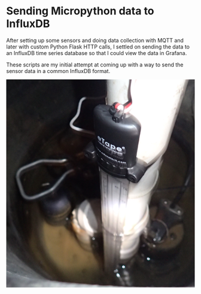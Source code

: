 # Sending Micropython data to InfluxDB

After setting up some sensors and doing data collection with MQTT and later with custom Python Flask HTTP calls, I settled on sending the data to an InfluxDB time series database so that I could view the data in Grafana.

These scripts are my initial attempt at coming up with a way to send the sensor data in a common InfluxDB format.

![Image](main_etape.png)
